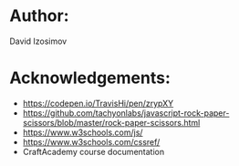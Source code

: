 # Author:
David Izosimov

# Acknowledgements:
- https://codepen.io/TravisHi/pen/zrypXY
- https://github.com/tachyonlabs/javascript-rock-paper-scissors/blob/master/rock-paper-scissors.html
- https://www.w3schools.com/js/
- https://www.w3schools.com/cssref/
- CraftAcademy course documentation
